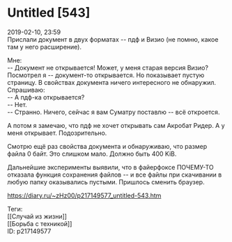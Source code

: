 Untitled [543]
===============

   
 2019-02-10, 23:59   
  Прислали документ в двух форматах -- пдф и Визио (не помню, какое там у него расширение).   
   
 Мне:   
 -- Документ не открывается! Может, у меня старая версия Визио?   
 Посмотрел я -- документ-то открывается. Но показывает пустую страницу. В свойствах документа ничего интересного не обнаружил. Спрашиваю:   
 -- А пдф-ка открывается?   
 -- Нет.   
 -- Странно. Ничего, сейчас я вам Суматру поставлю -- всё откроется.   
   
 А потом я замечаю, что пдф не хочет открывать сам Акробат Ридер. А у меня открывает. Подозрительно.   
   
 Смотрю ещё раз свойства документа и обнаруживаю, что размер файла 0 байт. Это слишком мало. Должно быть 400 KiB.   
   
 Дальнейшие эксперименты выявили, что в файерфоксе ПОЧЕМУ-ТО отказала функция сохранения файлов -- и все файлы при скачивании в любую папку оказывались пустыми. Пришлось сменить браузер.   
    
 <https://diary.ru/~zHz00/p217149577_untitled-543.htm>   
   
 Теги:   
 [[Случай из жизни]]   
 [[Борьба с техникой]]   
 ID: p217149577